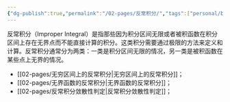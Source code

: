 ```yaml
---
{"dg-publish":true,"permalink":"/02-pages/反常积分/","tags":["personal/blog","math/高等数学/反常积分"]}
---
```


反常积分（Improper Integral）是指那些因为积分区间无限或者被积函数在积分区间上存在无界点而不能直接计算的积分。这类积分需要通过极限的方法来定义和计算。反常积分通常分为两类：一类是积分区间无限的情况，另一类是被积函数在某些点上无界的情况。

- [[02-pages/无穷区间上的反常积分\|无穷区间上的反常积分]]；
- [[02-pages/无界函数的反常积分\|无界函数的反常积分]]；
- [[02-pages/反常积分敛散性判定\|反常积分敛散性判定]]；